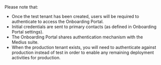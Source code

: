 Please note that:
* Once the test tenant has been created, users will be required to authenticate to access the Onboarding Portal. 
* Initial credentials are sent to primary contacts (as defined in Onboarding Portal settings).
* The Onboarding Portal shares authentication mechanism with the Medius suite.
* When the production tenant exists, you will need to authenticate against production instead of test in order to enable any remaining deployment activities for production.

